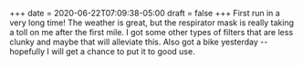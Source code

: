 +++
date = 2020-06-22T07:09:38-05:00
draft = false
+++
First run in a very long time! The weather is great, but the respirator mask is really taking a toll on me after the first mile. I got some other types of filters that are less clunky and maybe that will alleviate this. Also got a bike yesterday -- hopefully I will get a chance to put it to good use.